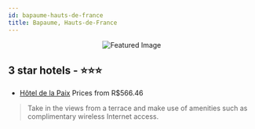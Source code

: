 ```yaml
---
id: bapaume-hauts-de-france
title: Bapaume, Hauts-de-France
---
```


<center><img src="https://i.travelapi.com/hotels/14000000/13100000/13097700/13097665/01e94829_z.jpg" alt="Featured Image" /></center>


##  3 star hotels - ⭐️⭐️⭐️

-    [Hôtel de la Paix](https://us.hurb.com/hotels/bapaume/hotel-de-la-paix-JNP-JP605181?cmp=18055) Prices from R$566.46
   > Take in the views from a terrace and make use of amenities such as complimentary wireless Internet access.
